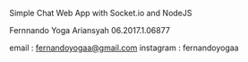 Simple Chat Web App with Socket.io and NodeJS


Fernnando Yoga Ariansyah
06.2017.1.06877

email : fernandoyogaa@gmail.com
instagram : fernandoyogaa
